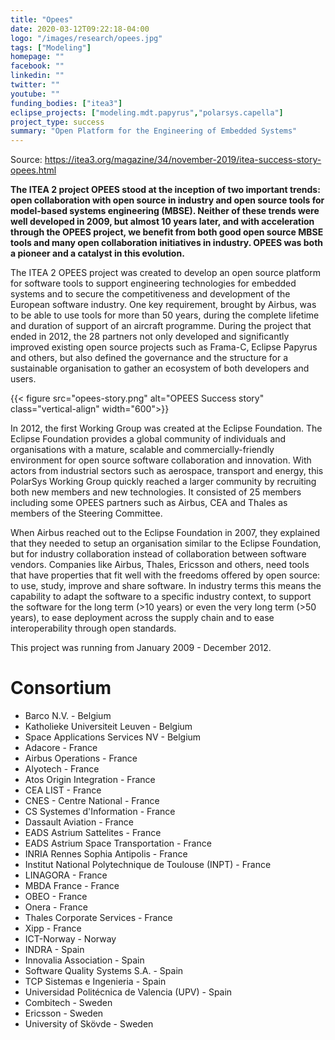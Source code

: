 ```yaml
---
title: "Opees"
date: 2020-03-12T09:22:18-04:00
logo: "/images/research/opees.jpg"
tags: ["Modeling"]
homepage: ""
facebook: ""
linkedin: ""
twitter: ""
youtube: ""
funding_bodies: ["itea3"]
eclipse_projects: ["modeling.mdt.papyrus","polarsys.capella"]
project_type: success
summary: "Open Platform for the Engineering of Embedded Systems"
---
```

Source: <https://itea3.org/magazine/34/november-2019/itea-success-story-opees.html>

**The ITEA 2 project OPEES stood at the inception of two important trends: open collaboration with open source in industry and open source tools for model-based systems engineering (MBSE). Neither of these trends were well developed in 2009, but almost 10 years later, and with acceleration through the OPEES project, we benefit from both good open source MBSE tools and many open collaboration initiatives in industry. OPEES was both a pioneer and a catalyst in this evolution.**

The ITEA 2 OPEES project was created to develop an open source platform for software tools to support engineering technologies for embedded systems and to secure the competitiveness and development of the European software industry. One key requirement, brought by Airbus, was to be able to use tools for more than 50 years, during the complete lifetime and duration of support of an aircraft programme. During the project that ended in 2012, the 28 partners not only developed and significantly improved existing open source projects such as Frama-C, Eclipse Papyrus and others, but also defined the governance and the structure for a sustainable organisation to gather an ecosystem of both developers and users.

{{< figure src="opees-story.png" alt="OPEES Success story" class="vertical-align" width="600">}}

In 2012, the first Working Group was created at the Eclipse Foundation. The Eclipse Foundation provides a global community of individuals and organisations with a mature, scalable and commercially-friendly environment for open source software collaboration and innovation. With actors from industrial sectors such as aerospace, transport and energy, this PolarSys Working Group quickly reached a larger community by recruiting both new members and new technologies. It consisted of 25 members including some OPEES partners such as Airbus, CEA and Thales as members of the Steering Committee.

When Airbus reached out to the Eclipse Foundation in 2007, they explained that they needed to setup an organisation similar to the Eclipse Foundation, but for industry collaboration instead of collaboration between software vendors. Companies like Airbus, Thales, Ericsson and others, need tools that have properties that fit well with the freedoms offered by open source: to use, study, improve and share software. In industry terms this means the capability to adapt the software to a specific industry context, to support the software for the long term (>10 years) or even the very long term (>50 years), to ease deployment across the supply chain and to ease interoperability through open standards.

This project was running from January 2009 - December 2012.

# Consortium
* Barco N.V. - Belgium
* Katholieke Universiteit Leuven - Belgium
* Space Applications Services NV - Belgium
* Adacore - France
* Airbus Operations - France
* Alyotech - France
* Atos Origin Integration - France
* CEA LIST - France
* CNES - Centre National - France
* CS Systemes d'Information - France
* Dassault Aviation - France
* EADS Astrium Sattelites - France
* EADS Astrium Space Transportation - France
* INRIA Rennes Sophia Antipolis - France
* Institut National Polytechnique de Toulouse (INPT) - France
* LINAGORA - France
* MBDA France - France
* OBEO - France
* Onera - France
* Thales Corporate Services - France
* Xipp - France
* ICT-Norway - Norway
* INDRA - Spain
* Innovalia Association - Spain
* Software Quality Systems S.A. - Spain
* TCP Sistemas e Ingenieria - Spain
* Universidad Politécnica de Valencia (UPV) - Spain
* Combitech - Sweden
* Ericsson - Sweden
* University of Skövde - Sweden